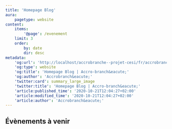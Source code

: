 ```yaml
---
title: 'Homepage Blog'
aura:
    pagetype: website
content:
    items:
        '@page': /evenement
    limit: 3
    order:
        by: date
        dir: desc
metadata:
    'og:url': 'http://localhost/accrobranche--projet-cesi/fr/accrobranche/_blog'
    'og:type': website
    'og:title': 'Homepage Blog | Accro-branch&eacute;'
    'og:author': 'Accrobranch&eacute;'
    'twitter:card': summary_large_image
    'twitter:title': 'Homepage Blog | Accro-branch&eacute;'
    'article:published_time': '2020-10-21T12:04:27+02:00'
    'article:modified_time': '2020-10-21T12:04:27+02:00'
    'article:author': 'Accrobranch&eacute;'
---
```


## Évènements à venir